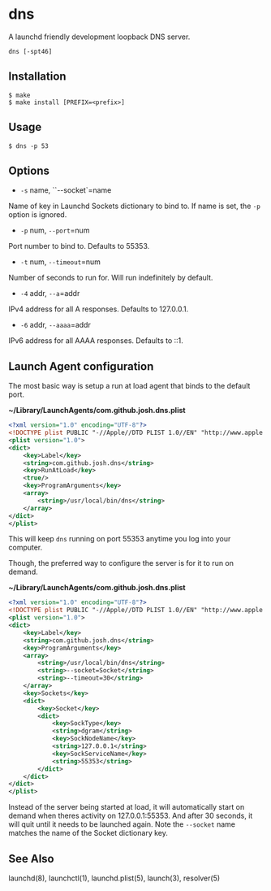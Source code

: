 # dns

A launchd friendly development loopback DNS server.

```
dns [-spt46]
```


## Installation

```
$ make
$ make install [PREFIX=<prefix>]
````


## Usage

```
$ dns -p 53
```


## Options

* `-s` name, ``--socket`=name

Name of key in Launchd Sockets dictionary to bind to. If name is set, the `-p` option is ignored.

* `-p` num, `--port`=num

Port number to bind to. Defaults to 55353.

* `-t` num, `--timeout`=num

Number of seconds to run for. Will run indefinitely by default.

* `-4` addr, `--a`=addr

IPv4 address for all A responses. Defaults to 127.0.0.1.

* `-6` addr, `--aaaa`=addr

IPv6 address for all AAAA responses. Defaults to ::1.


## Launch Agent configuration

The most basic way is setup a run at load agent that binds to the default port.

**~/Library/LaunchAgents/com.github.josh.dns.plist**

``` xml
<?xml version="1.0" encoding="UTF-8"?>
<!DOCTYPE plist PUBLIC "-//Apple//DTD PLIST 1.0//EN" "http://www.apple.com/DTDs/PropertyList-1.0.dtd">
<plist version="1.0">
<dict>
	<key>Label</key>
	<string>com.github.josh.dns</string>
	<key>RunAtLoad</key>
	<true/>
	<key>ProgramArguments</key>
	<array>
		<string>/usr/local/bin/dns</string>
	</array>
</dict>
</plist>
```

This will keep `dns` running on port 55353 anytime you log into your computer.

Though, the preferred way to configure the server is for it to run on demand.

**~/Library/LaunchAgents/com.github.josh.dns.plist**

``` xml
<?xml version="1.0" encoding="UTF-8"?>
<!DOCTYPE plist PUBLIC "-//Apple//DTD PLIST 1.0//EN" "http://www.apple.com/DTDs/PropertyList-1.0.dtd">
<plist version="1.0">
<dict>
	<key>Label</key>
	<string>com.github.josh.dns</string>
	<key>ProgramArguments</key>
	<array>
		<string>/usr/local/bin/dns</string>
		<string>--socket=Socket</string>
		<string>--timeout=30</string>
	</array>
	<key>Sockets</key>
	<dict>
		<key>Socket</key>
		<dict>
			<key>SockType</key>
			<string>dgram</string>
			<key>SockNodeName</key>
			<string>127.0.0.1</string>
			<key>SockServiceName</key>
			<string>55353</string>
		</dict>
	</dict>
</dict>
</plist>
```

Instead of the server being started at load, it will automatically start on demand when theres activity on 127.0.0.1:55353. And after 30 seconds, it will quit until it needs to be launched again. Note the `--socket` name matches the name of the Socket dictionary key.


## See Also

launchd(8), launchctl(1), launchd.plist(5), launch(3), resolver(5)
